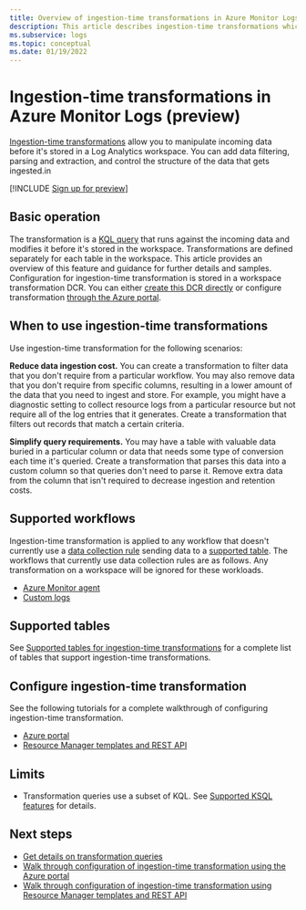 ```yaml
---
title: Overview of ingestion-time transformations in Azure Monitor Logs
description: This article describes ingestion-time transformations which allow you to filter and transform data before it's stored in a Log Analytics workspace in Azure Monitor.
ms.subservice: logs
ms.topic: conceptual
ms.date: 01/19/2022
---
```


# Ingestion-time transformations in Azure Monitor Logs (preview)
[Ingestion-time transformations](ingestion-time-transformations.md) allow you to manipulate incoming data before it's stored in a Log Analytics workspace. You can add data filtering, parsing and extraction, and control the structure of the data that gets ingested.in

[!INCLUDE [Sign up for preview](../../includes/azure-monitor-custom-logs-signup.md)]

## Basic operation
The transformation is a [KQL query](../essentials/data-collection-rule-transformations.md) that runs against the incoming data and modifies it before it's stored in the workspace. Transformations are defined separately for each table in the workspace. This article provides an overview of this feature and guidance for further details and samples. Configuration for ingestion-time transformation is stored in a workspace transformation DCR. You can either [create this DCR directly](tutorial-ingestion-time-transformations-api.md) or configure transformation [through the Azure portal](tutorial-ingestion-time-transformations.md). 

## When to use ingestion-time transformations
Use ingestion-time transformation for the following scenarios:

**Reduce data ingestion cost.** You can create a transformation to filter data that you don't require from a particular workflow. You may also remove data that you don't require from specific columns, resulting in a lower amount of the data that you need to ingest and store. For example, you might have a diagnostic setting to collect resource logs from a particular resource but not require all of the log entries that it generates. Create a transformation that filters out records that match a certain criteria. 

**Simplify query requirements.** You may have a table with valuable data buried in a particular column or data that needs some type of conversion each time it's queried. Create a transformation that parses this data into a custom column so that queries don't need to parse it. Remove extra data from the column that isn't required to decrease ingestion and retention costs.

## Supported workflows
Ingestion-time transformation is applied to any workflow that doesn't currently use a [data collection rule](../essentials/data-collection-rule-overview.md) sending data to a [supported table](tables-feature-support.md). The workflows that currently use data collection rules are as follows. Any transformation on a workspace will be ignored for these workloads.

- [Azure Monitor agent](../agents/data-collection-rule-azure-monitor-agent.md)
- [Custom logs](../logs/custom-logs-overview.md)

## Supported tables
See [Supported tables for ingestion-time transformations](tables-feature-support.md) for a complete list of tables that support ingestion-time transformations.

## Configure ingestion-time transformation
See the following tutorials for a complete walkthrough of configuring ingestion-time transformation.

- [Azure portal](../logs/tutorial-ingestion-time-transformations.md)
- [Resource Manager templates and REST API](../logs/tutorial-ingestion-time-transformations-api.md)


## Limits

- Transformation queries use a subset of KQL. See [Supported KSQL features](../essentials/data-collection-rule-transformations.md#supported-kql-features) for details.

## Next steps

- [Get details on transformation queries](../essentials/data-collection-rule-transformations.md)
- [Walk through configuration of ingestion-time transformation using the Azure portal](tutorial-ingestion-time-transformations.md)
- [Walk through configuration of ingestion-time transformation using Resource Manager templates and REST API](tutorial-ingestion-time-transformations.md)
